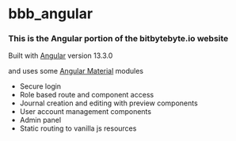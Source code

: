 # bbb_angular

### This is the Angular portion of the bitbytebyte.io website

Built with [Angular](https://angular.io) version 13.3.0

and uses some [Angular Material](https://material.angular.io) modules

-   Secure login
-   Role based route and component access
-   Journal creation and editing with preview components
-   User account management components
-   Admin panel
-   Static routing to vanilla js resources
